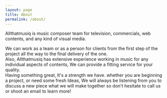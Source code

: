 ```yaml
---
layout: page
title: About
permalink: /about/
---
```


Allthatmusiq is music composer team for television, commercials, web contents, and any kind of visual media. 

We can work as a team or as a person for clients from the first step of the project all the way to the final delivery of the one.  
Also,  Allthatmusiq has extensive experience working in music for any individual aspects of contents, We can provide a fitting service for your quality.   
Having something great, It's a strength we have. 
whether you are beginning a project, or need some fresh Ideas, We will always be listening from you to discuss a new piece what we will make together so don't hesitate to call us or shoot an email to learn more! 
